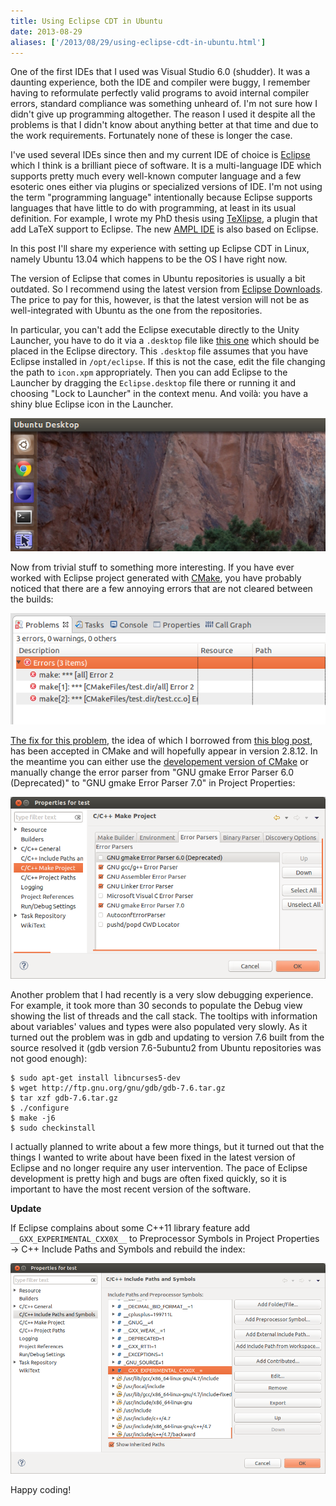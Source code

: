 ```yaml
---
title: Using Eclipse CDT in Ubuntu
date: 2013-08-29
aliases: ['/2013/08/29/using-eclipse-cdt-in-ubuntu.html']
---
```


One of the first IDEs that I used was Visual Studio 6.0 (shudder). It was a daunting
experience, both the IDE and compiler were buggy, I remember having to reformulate
perfectly valid programs to avoid internal compiler errors, standard compliance
was something unheard of. I'm not sure how I didn't give up programming altogether.
The reason I used it despite all the problems is that I didn't know about anything
better at that time and due to the work requirements. Fortunately none of these is
longer the case.

I've used several IDEs since then and my current IDE of choice is
[Eclipse](http://www.eclipse.org/) which I think is a brilliant piece of software.
It is a multi-language IDE which supports pretty much every well-known computer
language and a few esoteric ones either via plugins or specialized versions of IDE.
I'm not using the term "programming language" intentionally because Eclipse supports
languages that have little to do with programming, at least in its usual definition.
For example, I wrote my PhD thesis using [TeXlipse](http://texlipse.sourceforge.net/),
a plugin that add LaTeX support to Eclipse.
The new [AMPL IDE](http://www.ampl.com/IDE/beta.html) is also based on Eclipse.

In this post I'll share my experience with setting up Eclipse CDT in Linux,
namely Ubuntu 13.04 which happens to be the OS I have right now.

The version of Eclipse that comes in Ubuntu repositories is usually
a bit outdated. So I recommend using the latest version from
[Eclipse Downloads](http://www.eclipse.org/downloads/).
The price to pay for this, however, is that the latest version will not
be as well-integrated with Ubuntu as the one from the repositories.

In particular, you can't add the Eclipse executable directly to the
Unity Launcher, you have to do it via a `.desktop` file like
[this one](/files/Eclipse.desktop) which should be placed in the Eclipse
directory. This `.desktop` file assumes that
you have Eclipse installed in `/opt/eclipse`. If this is not the case,
edit the file changing the path to `icon.xpm` appropriately. Then you
can add Eclipse to the Launcher by dragging the `Eclipse.desktop` file
there or running it and choosing "Lock to Launcher" in the context menu.
And voilà: you have a shiny blue Eclipse icon in the Launcher.

<img src="/img/eclipse-launcher.png" title="Eclipse in the Unity Launcher"/>

Now from trivial stuff to something more interesting. If you have ever worked with
Eclipse project generated with [CMake](http://cmake.org/), you have probably noticed
that there are a few annoying errors that are not cleared between the builds:

<img src="/img/eclipse-errors.png" title="Eclipse Errors"/>

[The fix for this problem](https://github.com/Kitware/CMake/pull/38), the idea of which
I borrowed from [this blog post](http://www.jazzbee.com/blog/?p=76), has been accepted
in CMake and will hopefully appear in version 2.8.12. In the meantime you can either
use the [developement version of CMake](https://github.com/Kitware/CMake) or
manually change the error parser from "GNU gmake Error Parser 6.0 (Deprecated)"
to "GNU gmake Error Parser 7.0" in Project Properties:

<img src="/img/eclipse-error-parser.png" title="Eclipse error parser" width="640"/>

Another problem that I had recently is a very slow debugging experience.
For example, it took more than 30 seconds to populate the Debug view showing
the list of threads and the call stack. The tooltips with information about
variables' values and types were also populated very slowly. As it turned out
the problem was in gdb and updating to version 7.6 built from the source
resolved it (gdb version 7.6-5ubuntu2 from Ubuntu repositories was not good enough):

```
$ sudo apt-get install libncurses5-dev
$ wget http://ftp.gnu.org/gnu/gdb/gdb-7.6.tar.gz
$ tar xzf gdb-7.6.tar.gz
$ ./configure
$ make -j6
$ sudo checkinstall
```

I actually planned to write about a few more things, but it turned out that
the things I wanted to write about have been fixed in the latest version of
Eclipse and no longer require any user intervention. The pace of Eclipse development
is pretty high and bugs are often fixed quickly, so it is important to have the
most recent version of the software.

**Update**

If Eclipse complains about some C++11 library feature add `__GXX_EXPERIMENTAL_CXX0X__`
to Preprocessor Symbols in Project Properties -> C++ Include Paths and Symbols
and rebuild the index:

<img src="/img/eclipse-cxx0x-macro.png"
     title="Eclipse Preprocessor Symbols" width="640"/>

Happy coding!
